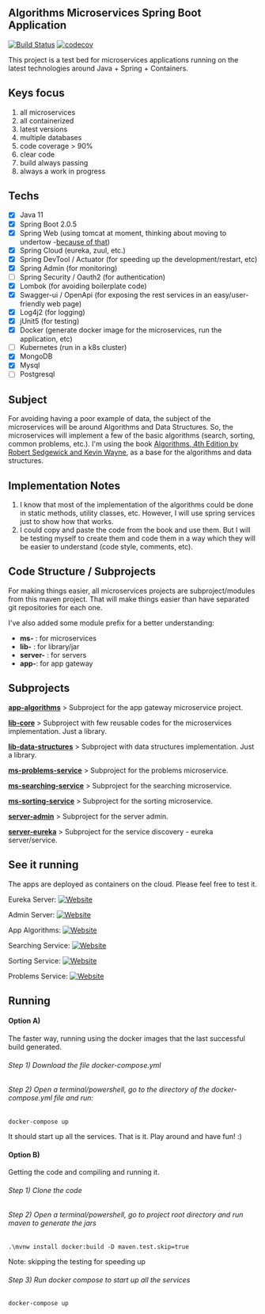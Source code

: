 ## Algorithms Microservices Spring Boot Application 
[![Build Status](https://travis-ci.org/fworks/algorithms-spring-boot.svg?branch=master)](https://travis-ci.org/fworks/algorithms-spring-boot) [![codecov](https://codecov.io/gh/fworks/algorithms-spring-boot/branch/master/graph/badge.svg)](https://codecov.io/gh/fworks/algorithms-spring-boot)

This project is a test bed for microservices applications running on the latest technologies around Java + Spring + Containers.

## Keys focus
1) all microservices
2) all containerized
3) latest versions
4) multiple databases
5) code coverage > 90%
6) clear code
7) build always passing
8) always a work in progress
 
## Techs
- [x] Java 11
- [x] Spring Boot 2.0.5
- [x] Spring Web (using tomcat at moment, thinking about moving to undertow -[because of that](https://examples.javacodegeeks.com/enterprise-java/spring/tomcat-vs-jetty-vs-undertow-comparison-of-spring-boot-embedded-servlet-containers/))
- [x] Spring Cloud (eureka, zuul, etc.)
- [x] Spring DevTool / Actuator (for speeding up the development/restart, etc)
- [x] Spring Admin (for monitoring)
- [ ] Spring Security / Oauth2 (for authentication)
- [x] Lombok (for avoiding boilerplate code)
- [x] Swagger-ui / OpenApi (for exposing the rest services in an easy/user-friendly web page)
- [x] Log4j2 (for logging)
- [x] jUnit5 (for testing)
- [x] Docker (generate docker image for the microservices, run the application, etc)
- [ ] Kubernetes (run in a k8s cluster)
- [x] MongoDB
- [x] Mysql
- [ ] Postgresql

## Subject
For avoiding having a poor example of data, the subject of the microservices will be around Algorithms and Data Structures.
So, the microservices will implement a few of the basic algorithms (search, sorting, common problems, etc.).
I'm using the book [Algorithms, 4th Edition by Robert Sedgewick and Kevin Wayne](https://algs4.cs.princeton.edu/home/), as a base for the algorithms and data structures.

## Implementation Notes
1) I know that most of the implementation of the algorithms could be done in static methods, utility classes, etc. However, I will use spring services just to show how that works.
2) I could copy and paste the code from the book and use them.
But I will be testing myself to create them and code them in a way which they will be easier to understand (code style, comments, etc).

## Code Structure / Subprojects
For making things easier, all microservices projects are subproject/modules from this maven project. That will make things easier than have separated git repositories for each one.

I've also added some module prefix for a better understanding:
- __ms-__ : for microservices
- __lib-__ : for library/jar 
- __server-__ : for servers
- __app-__: for app gateway

## Subprojects
[__app-algorithms__](https://github.com/fworks/algorithms-spring-boot/tree/master/app-algorithms) > Subproject for the app gateway microservice project.

[__lib-core__](https://github.com/fworks/algorithms-spring-boot/tree/master/lib-core) > Subproject with few reusable codes for the microservices implementation. Just a library.

[__lib-data-structures__](https://github.com/fworks/algorithms-spring-boot/tree/master/lib-data-structures) > Subproject with data structures implementation. Just a library.

[__ms-problems-service__](https://github.com/fworks/algorithms-spring-boot/tree/master/ms-problems-service) > Subproject for the problems microservice.

[__ms-searching-service__](https://github.com/fworks/algorithms-spring-boot/tree/master/ms-searching-service) > Subproject for the searching microservice.

[__ms-sorting-service__](https://github.com/fworks/algorithms-spring-boot/tree/master/ms-sorting-service) > Subproject for the sorting microservice.

[__server-admin__](https://github.com/fworks/algorithms-spring-boot/tree/master/server-admin) > Subproject for the server admin.

[__server-eureka__](https://github.com/fworks/algorithms-spring-boot/tree/master/server-eureka) > Subproject for the service discovery - eureka server/service.

## See it running
The apps are deployed as containers on the cloud. Please feel free to test it.

Eureka Server:
[![Website](https://img.shields.io/website-up-down-green-red/http/algorithms-spring-boot.fworks.tech:8761.svg)](http://algorithms-spring-boot.fworks.tech:8761/)

Admin Server:
[![Website](https://img.shields.io/website-up-down-green-red/http/algorithms-spring-boot.fworks.tech:9000.svg)](http://algorithms-spring-boot.fworks.tech:9000/)

App Algorithms:
[![Website](https://img.shields.io/website-up-down-green-red/http/algorithms-spring-boot.fworks.tech:8080/swagger-ui.html.svg)](http://algorithms-spring-boot.fworks.tech:8080/swagger-ui.html)

Searching Service:
[![Website](https://img.shields.io/website-up-down-green-red/http/algorithms-spring-boot.fworks.tech:8081/swagger-ui.html.svg)](http://algorithms-spring-boot.fworks.tech:8081/swagger-ui.html)

Sorting Service:
[![Website](https://img.shields.io/website-up-down-green-red/http/algorithms-spring-boot.fworks.tech:8082/swagger-ui.html.svg)](http://algorithms-spring-boot.fworks.tech:8082/swagger-ui.html)

Problems Service:
[![Website](https://img.shields.io/website-up-down-green-red/http/algorithms-spring-boot.fworks.tech:8083/swagger-ui.html.svg)](http://algorithms-spring-boot.fworks.tech:8083/swagger-ui.html)

## Running

#### Option A) 

The faster way, running using the docker images that the last successful build generated.
###### Step 1) Download the file docker-compose.yml
###### Step 2) Open a terminal/powershell, go to the directory of the docker-compose.yml file and run:

```
docker-compose up
```

It should start up all the services.
That is it. Play around and have fun! :)


#### Option B)

Getting the code and compiling and running it.
###### Step 1) Clone the code
###### Step 2) Open a terminal/powershell, go to project root directory and run maven to generate the jars

```
.\mvnw install docker:build -D maven.test.skip=true
```
Note: skipping the testing for speeding up

###### Step 3) Run docker compose to start up all the services  

```
docker-compose up
```

